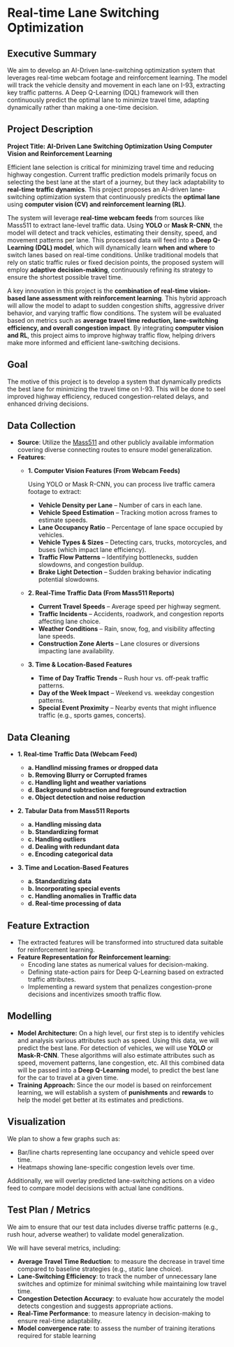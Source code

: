 # Real-time Lane Switching Optimization

## Executive Summary
We aim to develop an AI-Driven lane-switching optimization system that leverages real-time webcam footage and reinforcement learning. The model will track the vehicle density and movement in each lane on I-93, extracting key traffic patterns. A Deep Q-Learning (DQL) framework will then continuously predict the optimal lane to minimize travel time, adapting dynamically rather than making a one-time decision. 

## Project Description
**Project Title:** **AI-Driven Lane Switching Optimization Using Computer Vision and Reinforcement Learning**  

Efficient lane selection is critical for minimizing travel time and reducing highway congestion. Current traffic prediction models primarily focus on selecting the best lane at the start of a journey, but they lack adaptability to **real-time traffic dynamics**. This project proposes an AI-driven lane-switching optimization system that continuously predicts the **optimal lane** using **computer vision (CV) and reinforcement learning (RL)**.  

The system will leverage **real-time webcam feeds** from sources like Mass511 to extract lane-level traffic data. Using **YOLO** or **Mask R-CNN**, the model will detect and track vehicles, estimating their density, speed, and movement patterns per lane. This processed data will feed into a **Deep Q-Learning (DQL) model**, which will dynamically learn **when and where** to switch lanes based on real-time conditions. Unlike traditional models that rely on static traffic rules or fixed decision points, the proposed system will employ **adaptive decision-making**, continuously refining its strategy to ensure the shortest possible travel time.  

A key innovation in this project is the **combination of real-time vision-based lane assessment with reinforcement learning**. This hybrid approach will allow the model to adapt to sudden congestion shifts, aggressive driver behavior, and varying traffic flow conditions. The system will be evaluated based on metrics such as **average travel time reduction, lane-switching efficiency, and overall congestion impact**. By integrating **computer vision and RL**, this project aims to improve highway traffic flow, helping drivers make more informed and efficient lane-switching decisions.

## Goal 
The motive of this project is to develop a system that dynamically predicts the best lane for minimizing the travel time on I-93. This will be done to seel improved highway efficiency, reduced congestion-related delays, and enhanced driving decisions. 

## Data Collection
- **Source**: Utilize the [Mass511](https://mass511.com/) and other publicly available imformation covering diverse connecting routes to ensure model generalization.
- **Features**:
  -  **1. Computer Vision Features (From Webcam Feeds)**

     Using YOLO or Mask R-CNN, you can process live traffic camera footage to extract:

      - **Vehicle Density per Lane** – Number of cars in each lane.
      - **Vehicle Speed Estimation** – Tracking motion across frames to estimate speeds.
      - **Lane Occupancy Ratio** – Percentage of lane space occupied by vehicles.
      - **Vehicle Types & Sizes** – Detecting cars, trucks, motorcycles, and buses (which impact lane efficiency).
      - **Traffic Flow Patterns** – Identifying bottlenecks, sudden slowdowns, and                   congestion buildup.
      - **Brake Light Detection** – Sudden braking behavior indicating potential slowdowns.
  - **2. Real-Time Traffic Data (From Mass511 Reports)**
 
      - **Current Travel Speeds** – Average speed per highway segment.
      - **Traffic Incidents** – Accidents, roadwork, and congestion reports affecting lane             choice.
      - **Weather Conditions** – Rain, snow, fog, and visibility affecting lane speeds.
      - **Construction Zone Alerts** – Lane closures or diversions impacting lane                    availability.
  - **3. Time & Location-Based Features**
      - **Time of Day Traffic Trends** – Rush hour vs. off-peak traffic patterns.
      - **Day of the Week Impact** – Weekend vs. weekday congestion patterns.
      - **Special Event Proximity** – Nearby events that might influence traffic (e.g.,              sports games, concerts).
## Data Cleaning
- **1. Real-time Traffic Data (Webcam Feed)**
    - **a. Handlind missing frames or dropped data**
    - **b. Removing Blurry or Corrupted frames**
    - **c. Handling light and weather variations**
    - **d. Background subtraction and foreground extraction**
    - **e. Object detection and noise reduction**

- **2. Tabular Data from Mass511 Reports**
    - **a. Handling missing data**
    - **b. Standardizing format**
    - **c. Handling outliers**
    - **d. Dealing with redundant data**
    - **e. Encoding categorical data**

- **3. Time and Location-Based Features**
    - **a. Standardizing data**
    - **b. Incorporating special events**
    - **c. Handling anomalies in Traffic data**
    - **d. Real-time processing of data**

## Feature Extraction
- The extracted features will be transformed into structured data suitable for reinforcement learning.
- **Feature Representation for Reinforcement learning:**
    - Encoding lane states as numerical values for decision-making.
    - Defining state-action pairs for Deep Q-Learning based on extracted traffic attributes.
    - Implementing a reward system that penalizes congestion-prone decisions and incentivizes smooth traffic flow.



## Modelling
- **Model Architecture:** On a high level, our first step is to identify vehicles and analysis various attributes such as speed. Using this data, we will predict the best lane. For detection of vehicles, we will use **YOLO** or **Mask-R-CNN**. These algorithms will also estimate attributes such as speed, movement patterns, lane congestion, etc. All this combined data will be passed into a **Deep Q-Learning** model, to predict the best lane for the car to travel at a given time.
- **Training Approach:** Since the our model is based on reinforcement learning, we will establish a system of **punishments** and **rewards** to help the model get better at its estimates and predictions.


## Visualization
We plan to show a few graphs such as:
- Bar/line charts representing lane occupancy and vehicle speed over time. 
- Heatmaps showing lane-specific congestion levels over time.

Additionally, we will overlay predicted lane-switching actions on a video feed to compare model decisions with actual lane conditions.


## Test Plan / Metrics
We aim to ensure that our test data includes diverse traffic patterns (e.g., rush hour, adverse weather) to validate model generalization.

We will have several metrics, including:
- **Average Travel Time Reduction**: to measure the decrease in travel time compared to baseline strategies (e.g., static lane choice).
- **Lane-Switching Efficiency**:  to track the number of unnecessary lane switches and optimize for minimal switching while maintaining low travel time.
- **Congestion Detection Accuracy**:  to evaluate how accurately the model detects congestion and suggests appropriate actions.
- **Real-Time Performance**:  to measure latency in decision-making to ensure real-time adaptability.
- **Model convergence rate**: to assess the number of training iterations required for stable learning

